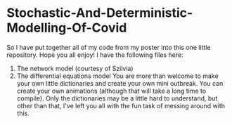 # Stochastic-And-Deterministic-Modelling-Of-Covid
So I have put together all of my code from my poster into this one little repository. Hope you all enjoy!
I have the following files here:
1) The network model (courtesy of Szilvia)
2) The differential equations model
You are more than welcome to make your own little dictionaries and create your own mini outbreak. You can create your own animations (although that will take a long time to compile). Only the dictionaries may be a little hard to understand, but other than that, I've left you all with the fun task of messing around with this.
